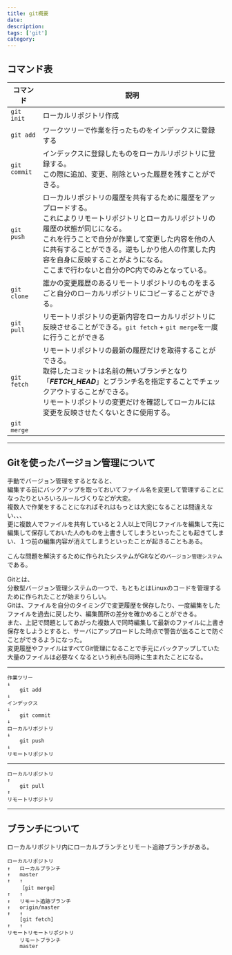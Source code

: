 ```yaml
---
title: git概要
date: 
description: 
tags: ['git']
category: 
---
```


## コマンド表

|コマンド|説明|
|--|--|
|`git init`|ローカルリポジトリ作成|
|`git add`|ワークツリーで作業を行ったものをインデックスに登録する|
|`git commit`|インデックスに登録したものをローカルリポジトリに登録する。</br>この際に追加、変更、削除といった履歴を残すことができる。|
|`git push`|ローカルリポジトリの履歴を共有するために履歴をアップロードする。</br>これによりリモートリポジトリとローカルリポジトリの履歴の状態が同じになる。</br>これを行うことで自分が作業して変更した内容を他の人に共有することができる。逆もしかり他人の作業した内容を自身に反映することがようになる。</br>ここまで行わないと自分のPC内でのみとなっている。|
|`git clone`|誰かの変更履歴のあるリモートリポジトリのものをまるごと自分のローカルリポジトリにコピーすることができる。|
|`git pull`|リモートリポジトリの更新内容をローカルリポジトリに反映させることができる。`git fetch` + `git merge`を一度に行うことができる|
|`git fetch`|リモートリポジトリの最新の履歴だけを取得することができる。</br>取得したコミットは名前の無いブランチとなり「___FETCH_HEAD___」とブランチ名を指定することでチェックアウトすることができる。</br>リモートリポジトリの変更だけを確認してローカルには変更を反映させたくないときに使用する。|
|`git merge`||

---

## Gitを使ったバージョン管理について

手動でバージョン管理をするとなると、</br>編集する前にバックアップを取っておいてファイル名を変更して管理することになったりといろいろルールづくりなどが大変。</br>複数人で作業をすることになればそれはもっとは大変になることは間違えない、、、</br>更に複数人でファイルを共有していると２人以上で同じファイルを編集して先に編集して保存しておいた人のものを上書きしてしまうといったことも起きてしまい、１つ前の編集内容が消えてしまうといったことが起きることもある。

こんな問題を解決するために作られたシステムがGitなどの`バージョン管理システム`である。

Gitとは、</br>
分散型バージョン管理システムの一つで、もともとはLinuxのコードを管理するために作られたことが始まりらしい。</br>
Gitは、ファイルを自分のタイミングで変更履歴を保存したり、一度編集をしたファイルを過去に戻したり、編集箇所の差分を確かめることができる。</br>
また、上記で問題としてあがった複数人で同時編集して最新のファイルに上書き保存をしようとすると、サーバにアップロードした時点で警告が出ることで防ぐことができるようになった。</br>
変更履歴やファイルはすべてGit管理になることで手元にバックアップしていた大量のファイルは必要なくなるという利点も同時に生まれたことになる。

---

```text
作業ツリー
↓
    git add
↓
インデックス
↓
    git commit
↓
ローカルリポジトリ
↓
    git push
↓
リモートリポジトリ
```

---

```text
ローカルリポジトリ
↑
    git pull
↑
リモートリポジトリ
```

---

## ブランチについて

ローカルリポジトリ内にローカルブランチとリモート追跡ブランチがある。

```text
ローカルリポジトリ
↑   ローカルブランチ
↑   master
↑   ↑
    ［git merge］
↑   ↑
↑   リモート追跡ブランチ
↑   origin/master
↑   ↑
    [git fetch]
↑   ↑
リモートリモートリポジトリ
    リモートブランチ
    master
```
